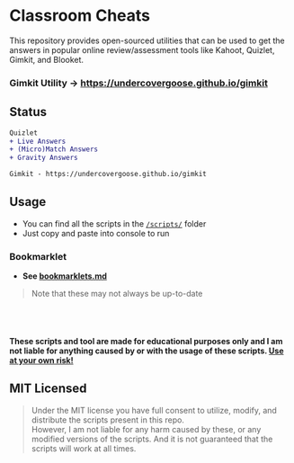 # Classroom Cheats
This repository provides open-sourced utilities that can be used to get the answers in popular online review/assessment tools like Kahoot, Quizlet, Gimkit, and Blooket.

### Gimkit Utility -> https://undercovergoose.github.io/gimkit

## Status
```diff
Quizlet
+ Live Answers
+ (Micro)Match Answers
+ Gravity Answers

Gimkit - https://undercovergoose.github.io/gimkit
```

## Usage
- You can find all the scripts in the [`/scripts/`](/scripts/) folder
- Just copy and paste into console to run

### Bookmarklet
- **See [bookmarklets.md](bookmarklets.md)**
> Note that these may not always be up-to-date

<br><br>

#### These scripts and tool are made for educational purposes only and I am not liable for anything caused by or with the usage of these scripts. [Use at your own risk!](README.md)

## MIT Licensed
> Under the MIT license you have full consent to utilize, modify, and distribute the scripts present in this repo.<br>
> However, I am not liable for any harm caused by these, or any modified versions of the scripts. And it is not guaranteed that the scripts will work at all times.<br>
